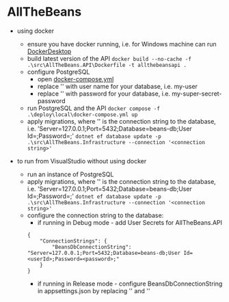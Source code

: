 # AllTheBeans

- using docker
    - ensure you have docker running, i.e. for Windows machine can run [DockerDesktop](https://docs.docker.com/desktop/setup/install/windows-install/)
    - build latest version of the API
    ```docker build --no-cache -f .\src\AllTheBeans.API\Dockerfile -t allthebeansapi .```
    - configure PostgreSQL
        - open [docker-compose.yml](/deploy/local/docker-compose.yml)
        - replace '<userId>' with user name for your database, i.e. my-user
        - replace '<password>' with password for your database, i.e. my-super-secret-password
    - run PostgreSQL and the API
    ```docker compose -f .\deploy\local\docker-compose.yml up```
    - apply migrations, where '<connection string>' is the connection string to the database, i.e. 'Server=127.0.0.1;Port=5432;Database=beans-db;User Id=<userId>;Password=<password>;'
    ```dotnet ef database update -p .\src\AllTheBeans.Infrastructure --connection '<connection string>'```

- to run from VisualStudio without using docker
    - run an instance of PostgreSQL
    - apply migrations, where '<connection string>' is the connection string to the database, i.e. 'Server=127.0.0.1;Port=5432;Database=beans-db;User Id=<userId>;Password=<password>;'
    ```dotnet ef database update -p .\src\AllTheBeans.Infrastructure --connection '<connection string>'```
    - configure the connection string to the database:
        - if running in Debug mode - add User Secrets for AllTheBeans.API
        ```
        {
            "ConnectionStrings": {
                "BeansDbConnectionString": "Server=127.0.0.1;Port=5432;Database=beans-db;User Id=<userId>;Password=<password>;"
            }
        }
        ```
        - if running in Release mode - configure BeansDbConnectionString in appsettings.json by replacing '<userId>' and '<password>'